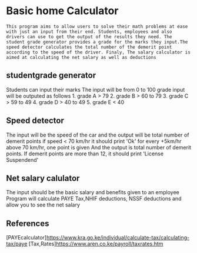 # Basic home Calculator
    This program aims to allow users to solve their math problems at ease with just an input from their end. Students, employees and also drivers can use to get the output of the results they need. The student grade generator provides a grade for the marks they input.The speed detector calculates the total number of the demerit point according to the speed of the driver. Finaly, The salary calculator is aimed at calculating the net salary as well as deductions


## studentgrade generator

Students can input their marks
The input will be from 0 to 100
grade input will be outputed as follows
    1. grade A > 79
    2. grade B > 60 to 79
    3. grade C > 59 to 49
    4. grade D > 40 to 49
    5. grade E < 40
    
## Speed detector
The input will be the speed of the car and the output will be total number of demerit points
  if speed < 70 km/hr it should print 'Ok'
for every +5km/hr above 70 km/hr, one point is given
And the output is total number of demerit points.
If demerit points are more than 12, it should print 'License Suspendend'

## Net salary calulator
The input should be the basic salary and benefits given to an employee
Program will calculate PAYE Tax,NHIF deductions, NSSF deductions and allow you to see the net salary




## References
[PAYEcalculator]https://www.kra.go.ke/individual/calculate-tax/calculating-tax/paye
[Tax,Rates]https://www.aren.co.ke/payroll/taxrates.htm




























